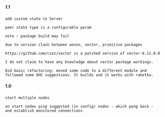 #####  1.1
    add custom state to Server
    
    peer state type is a configurable param
    
    note : package build may fail 

    due to version clash between aeson, vector, primitive packages
    
    https://github.com/ciez/vector is a patched version of vector-0.11.0.0
    
    I do not claim to have any knowledge about vector package workings. 

    Did basic refactoring: moved some code to a different module and followed some GHC suggestions. It builds and it works with raketka.  
    

#####  1.0
    start multiple nodes
    
    on start nodes ping suggested (in config) nodes - which pong back - and establish monitored connections
